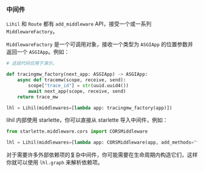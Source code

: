 ### 中间件

`Lihil` 和 `Route` 都有 `add_middleware` API，接受一个或一系列 `MiddlewareFactory`。

`MiddlewareFactory` 是一个可调用对象，接收一个类型为 `ASGIApp` 的位置参数并返回一个 `ASGIApp`。例如：

```python
# 这段代码仅用于演示。

def tracingmw_factory(next_app: ASGIApp) -> ASGIApp:
    async def tracemw(scope, receive, send):
        scope["trace_id"] = str(uuid.uuid4())
        await next_app(scope, receive, send)
    return trace_mw

lhl = Lihil(middlewares=[lambda app: tracingmw_factory(app)])
```

lihil 内部使用 starlette，你可以直接从 starlette 导入中间件，例如：

```python
from starlette.middleware.cors import CORSMiddleware

lhl = Lihil(middlewares=[lambda app: CORSMiddleware(app, add_methods="*")])
```

对于需要许多外部依赖项的复杂中间件，你可能需要在生命周期内构造它们，这样你就可以使用 `lhl.graph` 来解析依赖项。